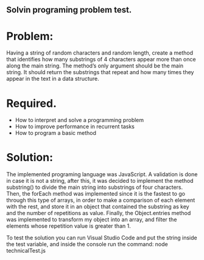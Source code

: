 ## Solvin programing problem test.

# Problem:
Having a string of random characters and random length, create a method that identifies how many substrings of 4 characters appear more than once along the main string. The method’s only argument should be the main string.
It should return the substrings that repeat and how many times they appear in the text in a data structure.

# Required.
- How to interpret and solve a programming problem
- How to improve performance in recurrent tasks
- How to program a basic method

# Solution:
The implemented programing language was JavaScript.
A validation is done in case it is not a string, after this, it was decided to implement the method substring() to divide the main string into substrings of four characters.
Then, the forEach method was implemented since it is the fastest to go through this type of arrays, in order to make a comparison of each element with the rest, and store it in an object that contained the substring as key and the number of repetitions as value.
Finally, the Object.entries method was implemented to transform my object into an array, and filter the elements whose repetition value is greater than 1.

To test the solution you can run Visual Studio Code and put the string inside the test variable, and inside the console run the command:
node technicalTest.js


